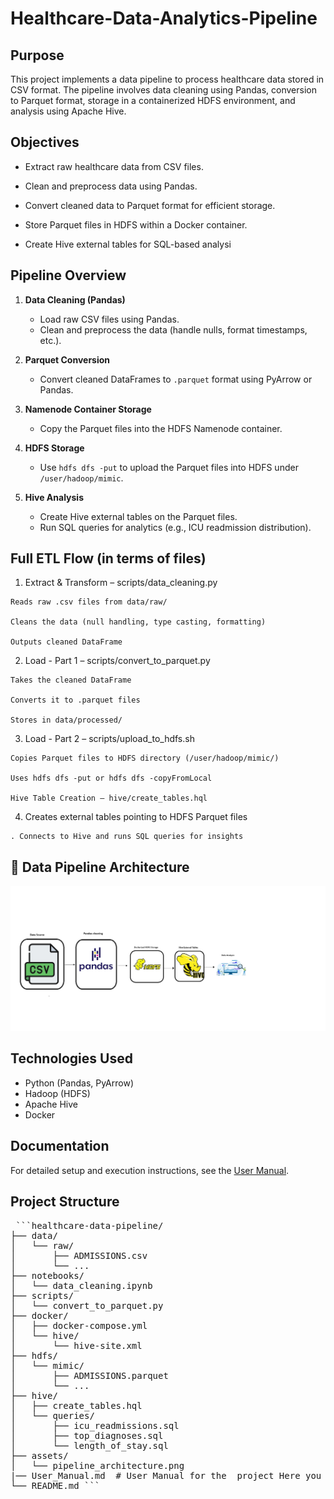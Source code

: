 # Healthcare-Data-Analytics-Pipeline
## Purpose
This project implements a data pipeline to process healthcare data stored in CSV format. The pipeline involves data cleaning using Pandas, conversion to Parquet format, storage in a containerized HDFS environment, and analysis using Apache Hive.

## Objectives
 - Extract raw healthcare data from CSV files.
  
 - Clean and preprocess data using Pandas.
  
 - Convert cleaned data to Parquet format for efficient storage.
  
 - Store Parquet files in HDFS within a Docker container.
  
 - Create Hive external tables for SQL-based analysi


## Pipeline Overview
1. **Data Cleaning (Pandas)**  
   - Load raw CSV files using Pandas.
   - Clean and preprocess the data (handle nulls, format timestamps, etc.).

2. **Parquet Conversion**  
   - Convert cleaned DataFrames to `.parquet` format using PyArrow or Pandas.

3. **Namenode Container Storage**  
   - Copy the Parquet files into the HDFS Namenode container.

4. **HDFS Storage**  
   - Use `hdfs dfs -put` to upload the Parquet files into HDFS under `/user/hadoop/mimic`.

5. **Hive Analysis**  
   - Create Hive external tables on the Parquet files.
   - Run SQL queries for analytics (e.g., ICU readmission distribution).


## Full ETL Flow (in terms of files)
  1. Extract & Transform – scripts/data_cleaning.py
  
    Reads raw .csv files from data/raw/
    
    Cleans the data (null handling, type casting, formatting)
    
    Outputs cleaned DataFrame
  
  2. Load - Part 1 – scripts/convert_to_parquet.py
  
    Takes the cleaned DataFrame
    
    Converts it to .parquet files
    
    Stores in data/processed/
  
  3. Load - Part 2 – scripts/upload_to_hdfs.sh
  
    Copies Parquet files to HDFS directory (/user/hadoop/mimic/)
    
    Uses hdfs dfs -put or hdfs dfs -copyFromLocal
    
    Hive Table Creation – hive/create_tables.hql
  
  4. Creates external tables pointing to HDFS Parquet files
  
    . Connects to Hive and runs SQL queries for insights

## 📌 Data Pipeline Architecture

<p align="center">
  <img src="assets/pipeline_architecture.png" alt="Pipeline Architecture" width="600"/>
</p>



## Technologies Used
- Python (Pandas, PyArrow)
- Hadoop (HDFS)
- Apache Hive
- Docker

## Documentation
For detailed setup and execution instructions, see the [User Manual](Docs/USER_MANUAL.md).

## Project Structure
<pre> ```healthcare-data-pipeline/
├── data/
│   └── raw/
│       ├── ADMISSIONS.csv
│       └── ...
├── notebooks/
│   └── data_cleaning.ipynb
├── scripts/
│   └── convert_to_parquet.py
├── docker/
│   ├── docker-compose.yml
│   └── hive/
│       └── hive-site.xml
├── hdfs/
│   └── mimic/
│       ├── ADMISSIONS.parquet
│       └── ...
├── hive/
│   ├── create_tables.hql
│   └── queries/
│       ├── icu_readmissions.sql
│       ├── top_diagnoses.sql
│       └── length_of_stay.sql
├── assets/
│   └── pipeline_architecture.png
|── User_Manual.md  # User Manual for the  project Here you will find any information you need.
└── README.md ``` <pre>



